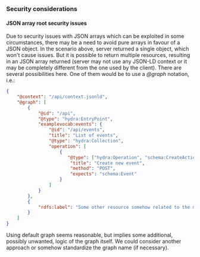 ### Security considerations

#### JSON array root security issues
Due to security issues with JSON arrays which can be exploited in some circumstances,
there may be a need to avoid pure arrays in favour of a JSON object.
In the scenario above, server returned a single object, which won't cause issues.
But it is possible to return multiple resources, resulting in an JSON array returned
(server may not use any JSON-LD context or it may be completely different from the one used by the client).
There are several possibilities here. One of them would be to use a *@graph* notation, i.e.:

```json
{
    "@context": "/api/context.jsonld",
    "@graph": [
        {
            "@id": "/api",
            "@type": "hydra:EntryPoint",
            "examplevocab:events": {
                "@id": "/api/events",
                "title": "List of events",
                "@type": "hydra:Collection",
                "operation": [
                    {
                       "@type": ["hydra:Operation", "schema:CreateAction"],
                        "title": "Create new event",
                        "method": "POST",
                        "expects": "schema:Event"
                    }
                ]
            }
        },
        {
            "rdfs:label": "Some other resource somehow related to the main one."
        }
    ]
}
```

Using default graph seems reasonable, but implies some additional, possibly unwanted,
logic of the graph itself.
We could consider another approach or somehow standardize the graph name (if necessary).
